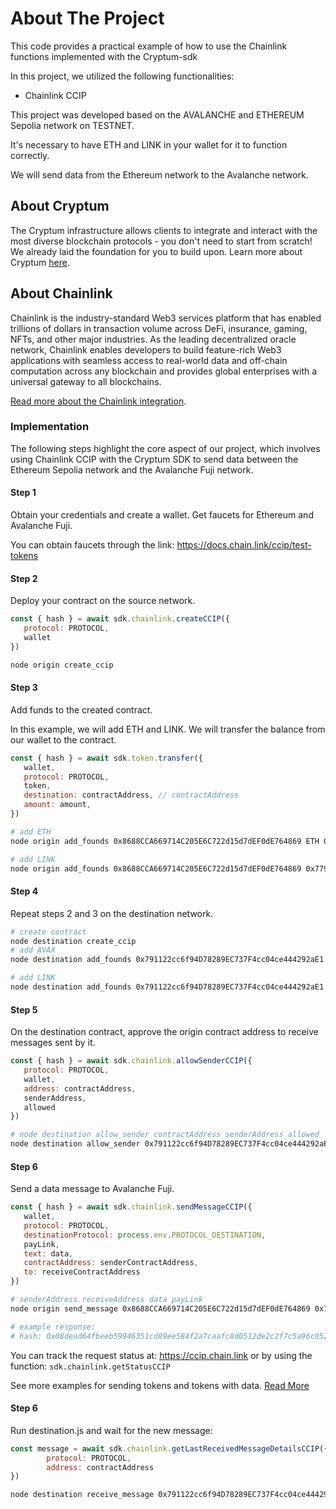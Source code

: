 # About The Project

This code provides a practical example of how to use the Chainlink functions implemented with the Cryptum-sdk

In this project, we utilized the following functionalities:

   - Chainlink CCIP

This project was developed based on the AVALANCHE and ETHEREUM Sepolia network on TESTNET.

It's necessary to have ETH and LINK in your wallet for it to function correctly.

We will send data from the Ethereum network to the Avalanche network.

## About Cryptum

The Cryptum infrastructure allows clients to integrate and interact with the most diverse blockchain protocols - you don't need to start from scratch! We already laid the foundation for you to build upon. </b> Learn more about Cryptum <a href="https://cryptum.io" target="_blank">here</a>.


## About Chainlink

Chainlink is the industry-standard Web3 services platform that has enabled trillions of dollars in transaction volume across DeFi, insurance, gaming, NFTs, and other major industries. As the leading decentralized oracle network, Chainlink enables developers to build feature-rich Web3 applications with seamless access to real-world data and off-chain computation across any blockchain and provides global enterprises with a universal gateway to all blockchains.

[Read more about the Chainlink integration](docs/chainlink.md).

### Implementation

The following steps highlight the core aspect of our project, which involves using Chainlink CCIP with the Cryptum SDK to send data between the Ethereum Sepolia network and the Avalanche Fuji network.

#### Step 1

Obtain your credentials and create a wallet. Get faucets for Ethereum and Avalanche Fuji.

You can obtain faucets through the link: https://docs.chain.link/ccip/test-tokens

#### Step 2

Deploy your contract on the source network.

```js
const { hash } = await sdk.chainlink.createCCIP({
   protocol: PROTOCOL,
   wallet
})
```

```sh
node origin create_ccip
```

#### Step 3 

Add funds to the created contract.

In this example, we will add ETH and LINK. We will transfer the balance from our wallet to the contract.

```js
const { hash } = await sdk.token.transfer({
   wallet,
   protocol: PROTOCOL,
   token,
   destination: contractAddress, // contractAddress
   amount: amount,
})
```

```sh
# add ETH
node origin add_founds 0x8688CCA669714C205E6C722d15d7dEF0dE764869 ETH 0.05 

# add LINK
node origin add_founds 0x8688CCA669714C205E6C722d15d7dEF0dE764869 0x779877A7B0D9E8603169DdbD7836e478b4624789 10
```
#### Step 4

Repeat steps 2 and 3 on the destination network.

```sh
# create contract
node destination create_ccip
# add AVAX
node destination add_founds 0x791122cc6f94D78289EC737F4cc04ce444292aE1 AVAX 0.2

# add LINK
node destination add_founds 0x791122cc6f94D78289EC737F4cc04ce444292aE1 0x0b9d5D9136855f6FEc3c0993feE6E9CE8a297846 10
```

#### Step 5

On the destination contract, approve the origin contract address to receive messages sent by it.

```js
const { hash } = await sdk.chainlink.allowSenderCCIP({
   protocol: PROTOCOL,
   wallet,
   address: contractAddress,
   senderAddress,
   allowed
})
```

```sh
# node destination allow_sender contractAddress senderAddress allowed
node destination allow_sender 0x791122cc6f94D78289EC737F4cc04ce444292aE1 0x8688CCA669714C205E6C722d15d7dEF0dE764869 true
```

#### Step 6
Send a data message to Avalanche Fuji.

```js
const { hash } = await sdk.chainlink.sendMessageCCIP({
   wallet,
   protocol: PROTOCOL,
   destinationProtocol: process.env.PROTOCOL_DESTINATION,
   payLink,
   text: data,
   contractAddress: senderContractAddress,
   to: receiveContractAddress
})
```

```sh
# senderAddress receiveAddress data payLink
node origin send_message 0x8688CCA669714C205E6C722d15d7dEF0dE764869 0x791122cc6f94D78289EC737F4cc04ce444292aE1 'Cryptum Sdk <> Chainlink CCIP' true

# example response: 
# hash: 0x08dead64fbeeb59946351cd89ee584f2a7caafc8d0512de2c2f7c5a96c052506
```

You can track the request status at: https://ccip.chain.link or by using the function:
`sdk.chainlink.getStatusCCIP`

See more examples for sending tokens and tokens with data. [Read More](https://github.com/cryptum-official/cryptum-sdk/blob/master/docs/chainlink.md)

#### Step 6

Run destination.js and wait for the new message:

```js
const message = await sdk.chainlink.getLastReceivedMessageDetailsCCIP({
        protocol: PROTOCOL,
        address: contractAddress
})
```

```sh
node destination receive_message 0x791122cc6f94D78289EC737F4cc04ce444292aE1
```
